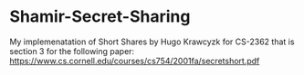 # Shamir-Secret-Sharing
My implemenatation of Short Shares by Hugo Krawcyzk for CS-2362 that is section 3 for the following paper: https://www.cs.cornell.edu/courses/cs754/2001fa/secretshort.pdf
